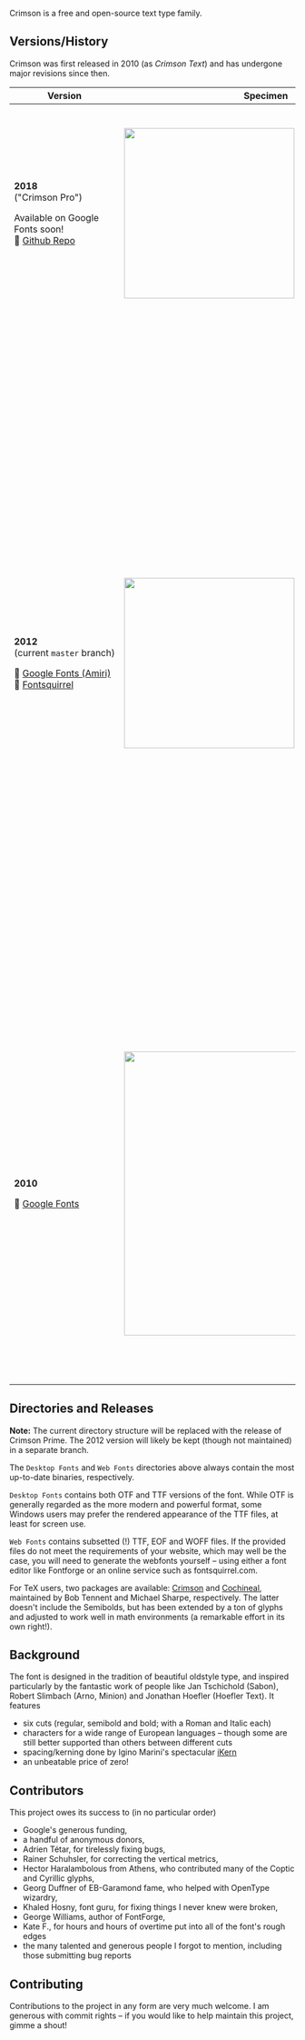 Crimson is a free and open-source text type family.

Versions/History
----------------

Crimson was first released in 2010 (as *Crimson Text*) and has undergone major
revisions since then.

| Version                                                             | Specimen | Info                                                                                                                                                                                                                                                                                                                                                                                                                |
| -------                                                             | -------- | ----                                                                                                                                                                                                                                                                                                                                                                                                                |
| <p>**2018**</br>("Crimson Pro")</p><p>Available on Google Fonts soon!<br/>:link: [Github Repo](https://github.com/Fonthausen/CrimsonPro)</p>  | <img src="https://raw.githubusercontent.com/skosch/Crimson/master/specimen3.png" width="300">  |  A professionally produced redesign by Jacques Le Bailly ([@Fonthausen](https://github.com/Fonthausen)), commissioned by Google, this new Crimson is a fresh take on the first version and the result of months of painstaking work to perfect colour, glyph balance and legibility. |                                                                                                                                                                                                                                                                                          
| <p>**2012**<br/>(current&nbsp;`master`&nbsp;branch)</p><p>:link: [Google Fonts (Amiri)](https://fonts.google.com/specimen/Amiri)<br/>:link: [Fontsquirrel](https://www.fontsquirrel.com/fonts/crimson)</p>                                    |   <img src="https://raw.githubusercontent.com/skosch/Crimson/master/specimen2.png" width="300"> | <p>A complete overhaul to take care of the wonky outlines and inconsistent spacing of the first version.</p><p>Adaptation of this version has been slow, because Google Fonts continues to provide the 2010 version.</p><p>However, this font is available as the Latin character set of Khaled Hosny's lovely Amiri font (also available on Google Fonts).</p><p>Similarity to Minion is rather coincidental (it's certainly not an intentional clone). Nevertheless, this version works well with LaTeX packages like `minionmath` (TeX users, check out `cochineal` as well).</p><p>:rotating_light: There are a good number of production issues still – if you are willing to help maintain this generation of Crimson, please let me know; I am generous with commit rights! :rotating_light:</p>  |
| <p>**2010**</p><p>:link: [Google Fonts](https://fonts.google.com/specimen/Crimson+Text)</p>  | <img src="https://raw.githubusercontent.com/skosch/Crimson/master/specimen1.png" width="500">   | <p>First release.</p><p>At a time when quality libre text fonts were scarce (unlike today), Crimson Text was intended to serve as a workhorse font for the masses, inspired by the fantastic work of designers like Jan Tschichold (Sabon), Robert Slimbach (Arno, Minion) and Jonathan Hoefler (Hoefler Text).</p><p>The *Crimson Text* family was meant to be accompanied by a *Crimson Display* family, which never came to be.</p> |  



Directories and Releases
------------------------
**Note:** The current directory structure will be replaced with the release of
Crimson Prime. The 2012 version will likely be kept (though not maintained) in a
separate branch.

The `Desktop Fonts` and `Web Fonts` directories above always contain the most up-to-date binaries, respectively.

`Desktop Fonts` contains both OTF and TTF versions of the font. While OTF is generally regarded as the more modern and powerful format, some Windows users may prefer the rendered appearance of the TTF files, at least for screen use.

`Web Fonts` contains subsetted (!) TTF, EOF and WOFF files. If the provided files do not meet the requirements of your website, which may well be the case, you will need to generate the webfonts yourself – using either a font editor like Fontforge or an online service such as fontsquirrel.com.

For TeX users, two packages are available: [Crimson](https://www.ctan.org/pkg/crimson) and [Cochineal](https://www.ctan.org/tex-archive/fonts/cochineal), maintained by Bob Tennent and Michael Sharpe, respectively. The latter doesn't include the Semibolds, but has been extended by a ton of glyphs and adjusted to work well in math environments (a remarkable effort in its own right!).

Background
----------
The font is designed in the tradition of beautiful oldstyle type, and inspired particularly by the fantastic work of people like Jan Tschichold (Sabon), Robert Slimbach (Arno, Minion) and Jonathan Hoefler (Hoefler Text). It features

* six cuts (regular, semibold and bold; with a Roman and Italic each)
* characters for a wide range of European languages – though some are still better supported than others between different cuts
* spacing/kerning done by Igino Marini's spectacular [iKern](http://www.ikern.com)
* an unbeatable price of zero!

Contributors
-------
This project owes its success to (in no particular order)

* Google's generous funding,
* a handful of anonymous donors,
* Adrien Tétar, for tirelessly fixing bugs,
* Rainer Schuhsler, for correcting the vertical metrics,
* Hector Haralambolous from Athens, who contributed many of the Coptic and Cyrillic glyphs,
* Georg Duffner of EB-Garamond fame, who helped with OpenType wizardry,
* Khaled Hosny, font guru, for fixing things I never knew were broken,
* George Williams, author of FontForge,
* Kate F., for hours and hours of overtime put into all of the font's rough edges
* the many talented and generous people I forgot to mention, including those submitting bug reports

Contributing
------------
Contributions to the project in any form are very much welcome. I am generous
with commit rights – if you would like to help maintain this project, gimme a shout!
